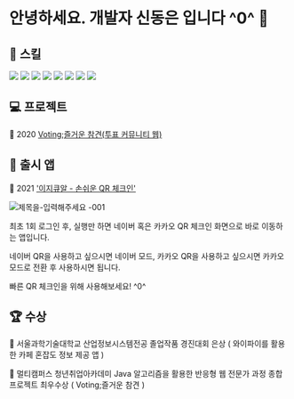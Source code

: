 # 안녕하세요. 개발자 신동은 입니다 ^0^ 👋

## 🔧 스킬
 <img src="https://img.shields.io/badge/Java-007396?style=flat-square&logo=Java&logoColor=white"/>&nbsp;<img src="https://img.shields.io/badge/JavaScript-F7DF1E?style=flat-square&logo=JavaScript&logoColor=white"/>&nbsp;<img src="https://img.shields.io/badge/HTML-E34F26?style=flat-square&logo=HTML5&logoColor=white"/>&nbsp;<img src="https://img.shields.io/badge/CSS-1572B6?style=flat-square&logo=CSS3&logoColor=white"/>&nbsp;<img src="https://img.shields.io/badge/MySQL-4479A1?style=flat-square&logo=MySQL&logoColor=white"/>&nbsp;<img src="https://img.shields.io/badge/oracleSQL-F80000?style=flat-square&logo=Oracle&logoColor=white"/>&nbsp;<img src="https://img.shields.io/badge/Spring-6DB33F?style=flat-square&logo=Spring&logoColor=white"/>&nbsp;<img src="https://img.shields.io/badge/AndroidStudio-3DDC84?style=flat-square&logo=Android&logoColor=white"/> 
 
## 💻 프로젝트
  📁 2020 [Voting;즐거운 참견(투표 커뮤니티 웹)](https://github.com/ChanJun-Park/VotingProject)

## 📱 출시 앱
  💁 2021 ['이지큐알 - 손쉬운 QR 체크인'](https://play.google.com/store/apps/details?id=jeongwookdongeun.easyqrcheckin)
   
   ![제목을-입력해주세요 -001](https://user-images.githubusercontent.com/68309632/120252342-39407600-c2bf-11eb-942d-30cf6b14982e.png)
   
   최초 1회 로그인 후, 실행만 하면 네이버 혹은 카카오 QR 체크인 화면으로 바로 이동하는 앱입니다.
   
   네이버 QR을 사용하고 싶으시면 네이버 모드, 카카오 QR을 사용하고 싶으시면 카카오 모드로 전환 후 사용하시면 됩니다.
   
   빠른 QR 체크인을 위해 사용해보세요! ^0^

## 🏆 수상
🥈 서울과학기술대학교 산업정보시스템전공 졸업작품 경진대회 은상 ( 와이파이를 활용한 카페 혼잡도 정보 제공 앱 )

🥇 멀티캠퍼스 청년취업아카데미 Java 알고리즘을 활용한 반응형 웹 전문가 과정 종합 프로젝트 최우수상 ( Voting;즐거운 참견 )

